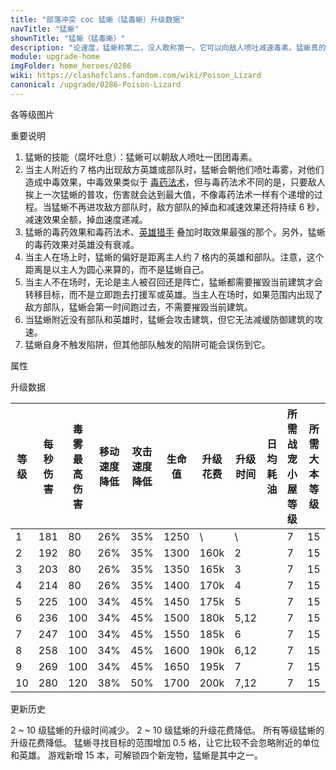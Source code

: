 ```yaml
---
title: "部落冲突 coc 猛蜥（猛毒蜥）升级数据"
navTitle: "猛蜥"
shownTitle: "猛蜥（猛毒蜥）"
description: "论速度，猛蜥称第二，没人敢称第一。它可以向敌人喷吐减速毒素。猛蜥真的有毒吗？可能吧，但谁又有那么大的胆子去验明真假呢？"
module: upgrade-home
imgFolder: home_heroes/0286
wiki: https://clashofclans.fandom.com/wiki/Poison_Lizard
canonical: /upgrade/0286-Poison-Lizard
---
```


<UnitInfo :folder="$frontmatter.imgFolder" imgSrc="Poison_Lizard_info.png" :imgAlt="$frontmatter.navTitle" :description="$frontmatter.description" />

<SmallTitle>各等级图片</SmallTitle>

<Panel>
    <UnitImgGroup :folder="$frontmatter.imgFolder">
        <UnitImg imgTitle="所有等级" imgSrc="Poison_Lizard_field.png" />
    </UnitImgGroup>
</Panel>

<SmallTitle>重要说明</SmallTitle>

1. 猛蜥的技能（腐坏吐息）：猛蜥可以朝敌人喷吐一团团毒素。
2. 当主人附近约 7 格内出现敌方英雄或部队时，猛蜥会朝他们喷吐毒雾，对他们造成中毒效果，中毒效果类似于 [毒药法术](/upgrade/0180-Poison-Spell)，但与毒药法术不同的是，只要敌人挨上一次猛蜥的普攻，伤害就会达到最大值，不像毒药法术一样有个递增的过程。当猛蜥不再进攻敌方部队时，敌方部队的掉血和减速效果还将持续 6 秒，减速效果全额，掉血速度递减。
3. 猛蜥的毒药效果和毒药法术、[英雄猎手](/upgrade/0088-Headhunter) 叠加时取效果最强的那个。另外，猛蜥的毒药效果对英雄没有衰减。
4. 当主人在场上时，猛蜥的偏好是距离主人约 7 格内的英雄和部队。注意，这个距离是以主人为圆心来算的，而不是猛蜥自己。
5. 当主人不在场时，无论是主人被召回还是阵亡，猛蜥都需要摧毁当前建筑才会转移目标，而不是立即跑去打援军或英雄。当主人在场时，如果范围内出现了敌方部队，猛蜥会第一时间跑过去，不需要摧毁当前建筑。
6. 当猛蜥附近没有部队和英雄时，猛蜥会攻击建筑，但它无法减缓防御建筑的攻速。
7. 猛蜥自身不触发陷阱，但其他部队触发的陷阱可能会误伤到它。

<SmallTitle>属性</SmallTitle>

<UnitProperties>
    <UnitProperty pKey="攻击偏好" pValue="离英雄不超过 7 格的部队和英雄" />
    <UnitProperty pKey="伤害类型" pValue="单体伤害" />
    <UnitProperty pKey="攻击的目标" pValue="地面和空中目标" />
    <UnitProperty pKey="移动速度" pValue="4.5 格/秒" />
    <UnitProperty pKey="攻击速度" pValue="0.35 秒/次" />
    <UnitProperty pKey="攻击距离" pValue="3.5 格" />
    <UnitProperty pKey="所需战宠小屋等级" pValue="7" />
    <UnitProperty pKey="所需大本等级" pValue="15" />
</UnitProperties>

<SmallTitle>升级数据</SmallTitle>

<script setup>
const tableExtraInfo = [
    {
        "column": 6,
        "type": "cost",
        "gpClass": "research",
        "icon": "Dark_Elixir"
    },
    {
        "column": 7,
        "type": "time",
        "gpClass": "research"
    },
    {
        "column": 8,
        "type": "dailyCost",
        "icon": "Dark_Elixir"
    }
];
</script>

<UnitTable :tableExtraInfo="tableExtraInfo">

| 等级 | 每秒伤害 |毒雾<br>最高伤害|移动速度<br>降低|攻击速度<br>降低| 生命值 | 升级花费| 升级时间| 日均耗油 |所需战宠<br>小屋等级|所需<br>大本等级|
| ---- |   ---   |      ---      |      ---      |      ---      |  ---  |  ----  |   ---   |   ---   |        ---        |     ----     |
|   1  |   181   |       80      |      26%      |      35%      |  1250 |     \  |   \     |         |         7         |      15      |
|   2  |   192   |       80      |      26%      |      35%      |  1300 |  160k  |   2     |         |         7         |      15      |
|   3  |   203   |       80      |      26%      |      35%      |  1350 |  165k  |   3     |         |         7         |      15      |
|   4  |   214   |       80      |      26%      |      35%      |  1400 |  170k  |   4     |         |         7         |      15      |
|   5  |   225   |      100      |      34%      |      45%      |  1450 |  175k  |   5     |         |         7         |      15      |
|   6  |   236   |      100      |      34%      |      45%      |  1500 |  180k  |   5,12  |         |         7         |      15      |
|   7  |   247   |      100      |      34%      |      45%      |  1550 |  185k  |   6     |         |         7         |      15      |
|   8  |   258   |      100      |      34%      |      45%      |  1600 |  190k  |   6,12  |         |         7         |      15      |
|   9  |   269   |      100      |      34%      |      45%      |  1650 |  195k  |   7     |         |         7         |      15      |
|  10  |   280   |      120      |      38%      |      50%      |  1700 |  200k  |   7,12  |         |         7         |      15      |
</UnitTable>

<SmallTitle>更新历史</SmallTitle>

<Timeline>
    <TimelineItem date="2024/06/18">
        <TimelineRow>2 ~ 10 级猛蜥的升级时间减少。</TimelineRow>
        <TimelineRow>2 ~ 10 级猛蜥的升级花费降低。</TimelineRow>
    </TimelineItem>
    <TimelineItem date="2023/12/12">
        <TimelineRow>所有等级猛蜥的升级花费降低。</TimelineRow>
    </TimelineItem>
    <TimelineItem date="2022/12/12">
        <TimelineRow>猛蜥寻找目标的范围增加 0.5 格，让它比较不会忽略附近的单位和英雄。</TimelineRow>
    </TimelineItem>
    <TimelineItem date="2022/10/10">
        <TimelineRow>游戏新增 15 本，可解锁四个新宠物，猛蜥是其中之一。</TimelineRow>
    </TimelineItem>
    <TimelineItem :historyBottom="true" />
</Timeline>